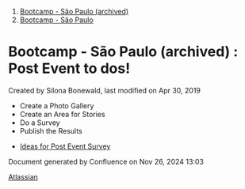 1. [Bootcamp - São Paulo (archived)](index.html)
2. [Bootcamp - São Paulo](18874376.html)

# Bootcamp - São Paulo (archived) : Post Event to dos!

Created by Silona Bonewald, last modified on Apr 30, 2019

- Create a Photo Gallery
- Create an Area for Stories
- Do a Survey
- Publish the Results

<!--THE END-->

- [Ideas for Post Event Survey](Ideas-for-Post-Event-Survey_18874441.html)

Document generated by Confluence on Nov 26, 2024 13:03

[Atlassian](http://www.atlassian.com/)
